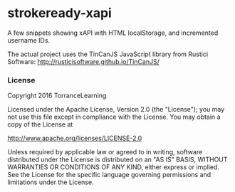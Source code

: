 # strokeready-xapi
A few snippets showing xAPI with HTML localStorage, and incremented username IDs.

The actual project uses the TinCanJS JavaScript library from Rustici Software:
http://rusticisoftware.github.io/TinCanJS/

### License
Copyright 2016 TorranceLearning

Licensed under the Apache License, Version 2.0 (the "License");
you may not use this file except in compliance with the License.
You may obtain a copy of the License at

http://www.apache.org/licenses/LICENSE-2.0

Unless required by applicable law or agreed to in writing, software
distributed under the License is distributed on an "AS IS" BASIS,
WITHOUT WARRANTIES OR CONDITIONS OF ANY KIND, either express or implied.
See the License for the specific language governing permissions and
limitations under the License.
